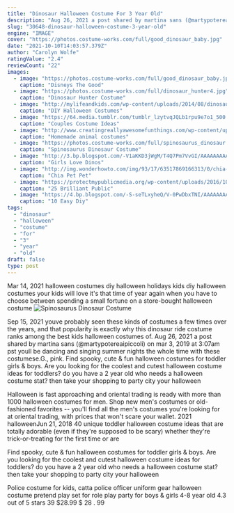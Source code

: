 ```yaml
---
title: "Dinosaur Halloween Costume For 3 Year Old"
description: "Aug 26, 2021 a post shared by martina sans (@martypotereaipiccoli) on mar 3, 2019 at 3:07am pst youll be dancing and singing summer nights the whole time with these costumese.G., pink"
slug: "30648-dinosaur-halloween-costume-3-year-old"
engine: "IMAGE"
cover: "https://photos.costume-works.com/full/good_dinosaur_baby.jpg"
date: "2021-10-10T14:03:57.379Z"
author: "Carolyn Wolfe"
ratingValue: "2.4"
reviewCount: "22"
images:
  - image: "https://photos.costume-works.com/full/good_dinosaur_baby.jpg"
    caption: "Disneys The Good"
  - image: "https://photos.costume-works.com/full/dinosaur_hunter4.jpg"
    caption: "Dinosaur Hunter Costume"
  - image: "http://mylifeandkids.com/wp-content/uploads/2014/08/dinosaur.jpg"
    caption: "DIY Halloween Costumes"
  - image: "https://64.media.tumblr.com/tumblr_lzytvqJQLb1rpu9e7o1_500.jpg"
    caption: "Couples Costume Ideas"
  - image: "http://www.creatingreallyawesomefunthings.com/wp-content/uploads/2014/09/Koala-COVER.jpg"
    caption: "Homemade animal costumes"
  - image: "https://photos.costume-works.com/full/spinosaurus_dinosaur.jpg"
    caption: "Spinosaurus Dinosaur Costume"
  - image: "http://3.bp.blogspot.com/-V1aKKD3jWgM/T4Q7Pm7VvGI/AAAAAAAAABE/70PmIhdWXC0/s1600/finished.jpg"
    caption: "Girls Love Dinos"
  - image: "http://img.wonderhowto.com/img/93/17/63517869166313/0/chia-pet-pet-costume-plus-9-more-adorable-diy-halloween-costumes-for-dogs-cats.w1456.jpg"
    caption: "Chia Pet Pet"
  - image: "https://protectmypublicmedia.org/wp-content/uploads/2016/10/Odd-Squad.jpg"
    caption: "25 Brilliant Public"
  - image: "https://4.bp.blogspot.com/-S-seTLxyheQ/V-0PwDbxTNI/AAAAAAAAHAE/7UvJiDN1oN8zdfCCOX1VmdANrt-6TIHZgCLcB/s640/witch-red-ted-art.jpg"
    caption: "10 Easy Diy"
tags:
  - "dinosaur"
  - "halloween"
  - "costume"
  - "for"
  - "3"
  - "year"
  - "old"
draft: false
type: post
---
```


Mar 14, 2021 halloween costumes diy halloween holidays kids diy halloween costumes your kids will love it's that time of year again when you have to choose between spending a small fortune on a store-bought halloween costume
![Spinosaurus Dinosaur Costume](https://photos.costume-works.com/full/spinosaurus_dinosaur.jpg "Spinosaurus Dinosaur Costume")

Sep 15, 2021 youve probably seen these kinds of costumes a few times over the years, and that popularity is exactly why this dinosaur ride costume ranks among the best kids halloween costumes of. Aug 26, 2021 a post shared by martina sans (@martypotereaipiccoli) on mar 3, 2019 at 3:07am pst youll be dancing and singing summer nights the whole time with these costumese.G., pink. Find spooky, cute &amp; fun halloween costumes for toddler girls &amp; boys. Are you looking for the coolest and cutest halloween costume ideas for toddlers? do you have a 2 year old who needs a halloween costume stat? then take your shopping to party city  your halloween
<!--inArticleAds-->

<!--galleryOne-->

Halloween is fast approaching and oriental trading is ready with more than 1000 halloween costumes for men. Shop new men's costumes or old-fashioned favorites -- you'll find all the men's costumes you're looking for at oriental trading, with prices that won't scare your wallet. 2021 halloweenJun 21, 2018 40 unique toddler halloween costume ideas that are totally adorable (even if they're supposed to be scary) whether they're trick-or-treating for the first time or are
<!--inArticleAds-->

<!--galleryTwo-->

Find spooky, cute & fun halloween costumes for toddler girls & boys. Are you looking for the coolest and cutest halloween costume ideas for toddlers? do you have a 2 year old who needs a halloween costume stat? then take your shopping to party city  your halloween
<!--galleryThree-->

Police costume for kids, catta police officer uniform gear halloween costume pretend play set for role play party for boys & girls 4-8 year old 4.3 out of 5 stars 39 $28.99 $ 28 . 99